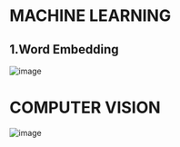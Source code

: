 # MACHINE LEARNING
## 1.Word Embedding
![image](https://github.com/user-attachments/assets/5d1dc7d9-d606-4940-a8a9-f30b5c19cc25)

# COMPUTER VISION
![image](https://github.com/user-attachments/assets/001408ff-8730-4ab8-ae08-201071f740f2)

